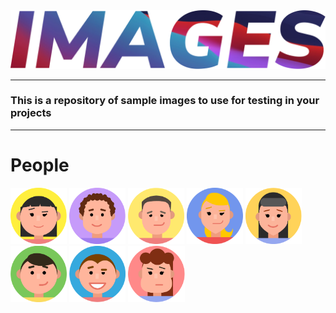 <img src="./images/images-title.png"/>

---

### This is a repository of sample images to use for testing in your projects

---

<h1> People </h1>

<img height=90 src="./images/src/people/1.png"/>
<img height=90 src="./images/src/people/2.png"/>
<img height=90 src="./images/src/people/3.png"/>
<img height=90 src="./images/src/people/4.png"/>
<img height=90 src="./images/src/people/5.png"/>
<img height=90 src="./images/src/people/6.png"/>
<img height=90 src="./images/src/people/7.png"/>
<img height=90 src="./images/src/people/8.png"/>
